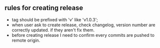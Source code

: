 ## rules for creating release
* tag should be prefixed with 'v' like 'v1.0.3';
* when user ask to create release, check changelog, version number are correctly updated. if they aren't fix them.
* before creating release I need to confirm every commits are pushed to remote origin.

